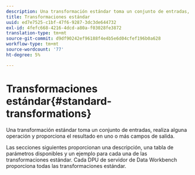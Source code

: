 ```yaml
---
description: Una transformación estándar toma un conjunto de entradas, realiza alguna operación y proporciona el resultado en uno o más campos de salida.
title: Transformaciones estándar
uuid: ed7e7525-c1bf-47f6-9287-3dc3de644732
exl-id: 4fefc668-4216-4dcd-a80a-f03028fe3872
translation-type: tm+mt
source-git-commit: d9df90242ef96188f4e4b5e6d04cfef196b0a628
workflow-type: tm+mt
source-wordcount: '77'
ht-degree: 5%

---
```


# Transformaciones estándar{#standard-transformations}

Una transformación estándar toma un conjunto de entradas, realiza alguna operación y proporciona el resultado en uno o más campos de salida.

Las secciones siguientes proporcionan una descripción, una tabla de parámetros disponibles y un ejemplo para cada una de las transformaciones estándar. Cada DPU de servidor de Data Workbench proporciona todas las transformaciones estándar.
